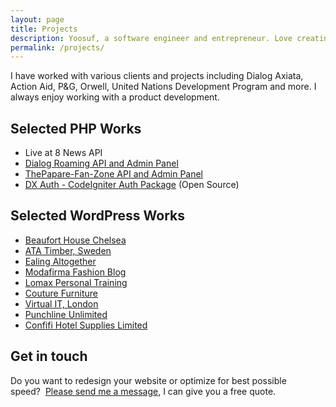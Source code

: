 ```yaml
---
layout: page
title: Projects
description: Yoosuf, a software engineer and entrepreneur. Love creating great User Experience for users. Working on one thing at a time.
permalink: /projects/
---
```


I have worked with various clients and projects including Dialog Axiata, Action Aid, P&G, Orwell, United Nations Development Program and more. I always enjoy working with a product development.

## Selected PHP Works

* Live at 8 News API
* [Dialog Roaming API and Admin Panel](https://github.com/yoosuf/Dialog-Roaming)
* [ThePapare-Fan-Zone API and Admin Panel](https://github.com/yoosuf/ThePapare-Fan-Zone)
* [DX Auth - CodeIgniter Auth Package](https://github.com/yoosuf/DX-Auth) (Open Source)


## Selected WordPress Works

* [Beaufort House Chelsea](http://yoosuf.me/blog/beaufort-house-chelsea-redesign/)
* [ATA Timber, Sweden](http://www.ata.nu/en/?utm_source=yoosuf.me&utm_medium=freelance&utm_campaign=portfolio)
* [Ealing Altogether](http://ealingaltogether.com/?utm_source=yoosuf.me&utm_medium=freelance&utm_campaign=portfolio)
* [Modafirma Fashion Blog](https://modafirma.com/blog/?utm_source=yoosuf.me&utm_medium=freelance&utm_campaign=portfolio)
* [Lomax Personal Training](http://www.lomaxpt.com/?utm_source=yoosuf.me&utm_medium=freelance&utm_campaign=portfolio)
* [Couture Furniture](http://www.couturefurniture.com/?utm_source=yoosuf.me&utm_medium=freelance&utm_campaign=portfolio)
* [Virtual IT, London](http://www.virtualit.biz/?utm_source=yoosuf.me&utm_medium=freelance&utm_campaign=portfolio)
* [Punchline Unlimited](http://punchlineunlimited.com/?utm_source=yoosuf.me&utm_medium=freelance&utm_campaign=portfolio)
* [Confifi Hotel Supplies Limited](http://confifisupplies.com/?utm_source=yoosuf.me&utm_medium=freelance&utm_campaign=portfolio)


## Get in touch

Do you want to redesign your website or optimize for best possible speed?  [Please send me a message](http://yoosuf.me/contact/?utm_source=yoosuf.me&utm_medium=wp&utm_campaign=consultancy), I can give you a free quote.

